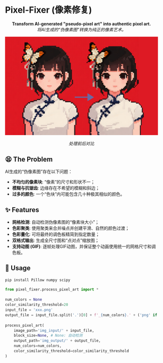 # Pixel-Fixer (像素修复)

<p align="center">
  <strong>Transform AI-generated "pseudo-pixel art" into authentic pixel art.</strong>
  <br>
  <em>将AI生成的“伪像素图”转换为纯正的像素艺术。</em>
</p>

![Showcase](https://github.com/DDDeeeee/Pixel-Fixer/blob/main/comparative_example.png)
*<p align="center">处理前后对比</p>*

## 😫 The Problem

AI生成的“伪像素图”存在以下问题：

- **不均匀的像素块**: “像素”的尺寸和形状不一；
- **模糊与抗锯齿**: 边缘存在不希望的模糊和斜边；
- **过多的颜色**: 一个“色块”内可能包含几十种极其相似的颜色。

## ✨ Features

- **网格检测**: 自动检测伪像素图的“像素块大小”；
- **色彩聚类**: 使用聚类来合并噪点并创建平滑、自然的颜色过渡；
- **色彩量化**: 可将最终的调色板精简到指定数量；
- **双格式输出**: 生成全尺寸图和“点对点”缩放图；
- **支持动图 (GIF)**: 逐帧处理GIF动图，并保证整个动画使用统一的网格尺寸和调色板。

## 🚀 Usage

```bash
pip install Pillow numpy scipy
```

```python
from pixel_fixer.process_pixel_art import *

num_colors = None
color_similarity_threshold=20
input_file = 'xxx.png'
output_file = input_file.split('.')[0] + f'_{num_colors}.' + ('png' if input_file.split('.')[1] != 'gif' else 'gif')

process_pixel_art(
    image_path='img_input/' + input_file,
    block_size=None, # None: 自动检测
    output_path='img_output/' + output_file,
    num_colors=num_colors,
    color_similarity_threshold=color_similarity_threshold
)
```
